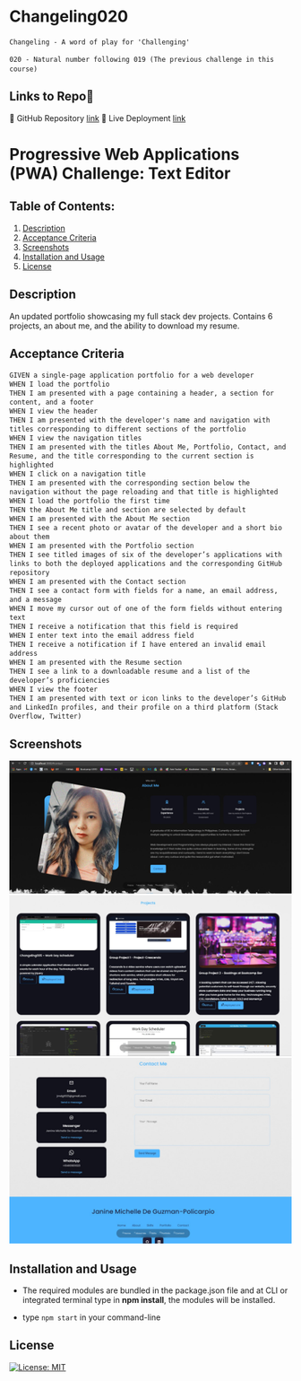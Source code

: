 # Changeling020
`Changeling - A word of play for 'Challenging'`

`020 - Natural number following 019 (The previous challenge in this course)`

## Links to Repo📌

🔸 GitHub Repository [link](https://github.com/jmdg1023/Changeling020)
🔸 Live Deployment [link]()

# Progressive Web Applications (PWA) Challenge: Text Editor

## Table of Contents:  
1. [Description](#Description)  
2. [Acceptance Criteria](#Acceptance-Criteria)  
3. [Screenshots](#Screenshots)  
4. [Installation and Usage](#Installation-and-Usage)  
5. [License](#License) 

## Description

 An updated portfolio showcasing my full stack dev projects. Contains 6 projects, an about me, and the ability to download my resume.

## Acceptance Criteria
```
GIVEN a single-page application portfolio for a web developer
WHEN I load the portfolio
THEN I am presented with a page containing a header, a section for content, and a footer
WHEN I view the header
THEN I am presented with the developer's name and navigation with titles corresponding to different sections of the portfolio
WHEN I view the navigation titles
THEN I am presented with the titles About Me, Portfolio, Contact, and Resume, and the title corresponding to the current section is highlighted
WHEN I click on a navigation title
THEN I am presented with the corresponding section below the navigation without the page reloading and that title is highlighted
WHEN I load the portfolio the first time
THEN the About Me title and section are selected by default
WHEN I am presented with the About Me section
THEN I see a recent photo or avatar of the developer and a short bio about them
WHEN I am presented with the Portfolio section
THEN I see titled images of six of the developer’s applications with links to both the deployed applications and the corresponding GitHub repository
WHEN I am presented with the Contact section
THEN I see a contact form with fields for a name, an email address, and a message
WHEN I move my cursor out of one of the form fields without entering text
THEN I receive a notification that this field is required
WHEN I enter text into the email address field
THEN I receive a notification if I have entered an invalid email address
WHEN I am presented with the Resume section
THEN I see a link to a downloadable resume and a list of the developer’s proficiencies
WHEN I view the footer
THEN I am presented with text or icon links to the developer’s GitHub and LinkedIn profiles, and their profile on a third platform (Stack Overflow, Twitter) 
```

## Screenshots
![Screenshot](./src/assets/Screenshot1.jpg)
![Screenshot](./src/assets/Screenshot2.jpg)
![Screenshot](./src/assets/Screenshot3.jpg)

## Installation and Usage


* The required modules are bundled in the package.json file and at CLI or integrated terminal type in **npm install**, the modules will be installed.  

* type `npm start` in your command-line     

 
## License

[![License: MIT](https://img.shields.io/badge/License-MIT-yellow.svg)](https://github.com/mecuboi/my-profile-website/blob/main/LICENSE)
